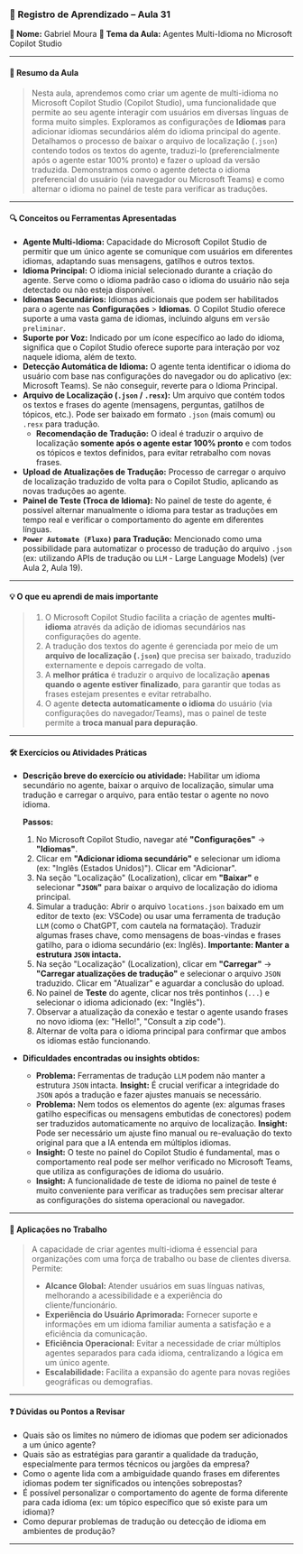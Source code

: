 ### 📘 Registro de Aprendizado – Aula 31

**👤 Nome:** Gabriel Moura
**🎯 Tema da Aula:** Agentes Multi-Idioma no Microsoft Copilot Studio

---

#### 📝 Resumo da Aula
> Nesta aula, aprendemos como criar um agente de multi-idioma no Microsoft Copilot Studio (Copilot Studio), uma funcionalidade que permite ao seu agente interagir com usuários em diversas línguas de forma muito simples. Exploramos as configurações de **Idiomas** para adicionar idiomas secundários além do idioma principal do agente. Detalhamos o processo de baixar o arquivo de localização (`.json`) contendo todos os textos do agente, traduzi-lo (preferencialmente após o agente estar 100% pronto) e fazer o upload da versão traduzida. Demonstramos como o agente detecta o idioma preferencial do usuário (via navegador ou Microsoft Teams) e como alternar o idioma no painel de teste para verificar as traduções.

---

#### 🔍 Conceitos ou Ferramentas Apresentadas
- **Agente Multi-Idioma:** Capacidade do Microsoft Copilot Studio de permitir que um único agente se comunique com usuários em diferentes idiomas, adaptando suas mensagens, gatilhos e outros textos.
- **Idioma Principal:** O idioma inicial selecionado durante a criação do agente. Serve como o idioma padrão caso o idioma do usuário não seja detectado ou não esteja disponível.
- **Idiomas Secundários:** Idiomas adicionais que podem ser habilitados para o agente nas **Configurações** > **Idiomas**. O Copilot Studio oferece suporte a uma vasta gama de idiomas, incluindo alguns em `versão preliminar`.
- **Suporte por Voz:** Indicado por um ícone específico ao lado do idioma, significa que o Copilot Studio oferece suporte para interação por voz naquele idioma, além de texto.
- **Detecção Automática de Idioma:** O agente tenta identificar o idioma do usuário com base nas configurações do navegador ou do aplicativo (ex: Microsoft Teams). Se não conseguir, reverte para o Idioma Principal.
- **Arquivo de Localização (`.json` / `.resx`):** Um arquivo que contém todos os textos e frases do agente (mensagens, perguntas, gatilhos de tópicos, etc.). Pode ser baixado em formato `.json` (mais comum) ou `.resx` para tradução.
    - **Recomendação de Tradução:** O ideal é traduzir o arquivo de localização **somente após o agente estar 100% pronto** e com todos os tópicos e textos definidos, para evitar retrabalho com novas frases.
- **Upload de Atualizações de Tradução:** Processo de carregar o arquivo de localização traduzido de volta para o Copilot Studio, aplicando as novas traduções ao agente.
- **Painel de Teste (Troca de Idioma):** No painel de teste do agente, é possível alternar manualmente o idioma para testar as traduções em tempo real e verificar o comportamento do agente em diferentes línguas.
- **`Power Automate (Fluxo)` para Tradução:** Mencionado como uma possibilidade para automatizar o processo de tradução do arquivo `.json` (ex: utilizando APIs de tradução ou `LLM` - Large Language Models) (ver Aula 2, Aula 19).

---

#### 💡 O que eu aprendi de mais importante
> 1.  O Microsoft Copilot Studio facilita a criação de agentes **multi-idioma** através da adição de idiomas secundários nas configurações do agente.
> 2.  A tradução dos textos do agente é gerenciada por meio de um **arquivo de localização (`.json`)** que precisa ser baixado, traduzido externamente e depois carregado de volta.
> 3.  A **melhor prática** é traduzir o arquivo de localização **apenas quando o agente estiver finalizado**, para garantir que todas as frases estejam presentes e evitar retrabalho.
> 4.  O agente **detecta automaticamente o idioma** do usuário (via configurações do navegador/Teams), mas o painel de teste permite a **troca manual para depuração**.

---

#### 🛠 Exercícios ou Atividades Práticas
- **Descrição breve do exercício ou atividade:** Habilitar um idioma secundário no agente, baixar o arquivo de localização, simular uma tradução e carregar o arquivo, para então testar o agente no novo idioma.

    **Passos:**
    1.  No Microsoft Copilot Studio, navegar até **"Configurações"** -> **"Idiomas"**.
    2.  Clicar em **"Adicionar idioma secundário"** e selecionar um idioma (ex: "Inglês (Estados Unidos)"). Clicar em "Adicionar".
    3.  Na seção "Localização" (Localization), clicar em **"Baixar"** e selecionar **"`JSON`"** para baixar o arquivo de localização do idioma principal.
    4.  Simular a tradução: Abrir o arquivo `locations.json` baixado em um editor de texto (ex: VSCode) ou usar uma ferramenta de tradução `LLM` (como o ChatGPT, com cautela na formatação). Traduzir algumas frases chave, como mensagens de boas-vindas e frases gatilho, para o idioma secundário (ex: Inglês). **Importante: Manter a estrutura `JSON` intacta.**
    5.  Na seção "Localização" (Localization), clicar em **"Carregar"** -> **"Carregar atualizações de tradução"** e selecionar o arquivo `JSON` traduzido. Clicar em "Atualizar" e aguardar a conclusão do upload.
    6.  No painel de **Teste** do agente, clicar nos três pontinhos (`...`) e selecionar o idioma adicionado (ex: "Inglês").
    7.  Observar a atualização da conexão e testar o agente usando frases no novo idioma (ex: "Hello!", "Consult a zip code").
    8.  Alternar de volta para o idioma principal para confirmar que ambos os idiomas estão funcionando.

- **Dificuldades encontradas ou insights obtidos:**
    - **Problema:** Ferramentas de tradução `LLM` podem não manter a estrutura `JSON` intacta. **Insight:** É crucial verificar a integridade do `JSON` após a tradução e fazer ajustes manuais se necessário.
    - **Problema:** Nem todos os elementos do agente (ex: algumas frases gatilho específicas ou mensagens embutidas de conectores) podem ser traduzidos automaticamente no arquivo de localização. **Insight:** Pode ser necessário um ajuste fino manual ou re-evaluação do texto original para que a IA entenda em múltiplos idiomas.
    - **Insight:** O teste no painel do Copilot Studio é fundamental, mas o comportamento real pode ser melhor verificado no Microsoft Teams, que utiliza as configurações de idioma do usuário.
    - **Insight:** A funcionalidade de teste de idioma no painel de teste é muito conveniente para verificar as traduções sem precisar alterar as configurações do sistema operacional ou navegador.

---

#### 📌 Aplicações no Trabalho
> A capacidade de criar agentes multi-idioma é essencial para organizações com uma força de trabalho ou base de clientes diversa. Permite:
> - **Alcance Global:** Atender usuários em suas línguas nativas, melhorando a acessibilidade e a experiência do cliente/funcionário.
> - **Experiência do Usuário Aprimorada:** Fornecer suporte e informações em um idioma familiar aumenta a satisfação e a eficiência da comunicação.
> - **Eficiência Operacional:** Evitar a necessidade de criar múltiplos agentes separados para cada idioma, centralizando a lógica em um único agente.
> - **Escalabilidade:** Facilita a expansão do agente para novas regiões geográficas ou demografias.

---

#### ❓ Dúvidas ou Pontos a Revisar
- Quais são os limites no número de idiomas que podem ser adicionados a um único agente?
- Quais são as estratégias para garantir a qualidade da tradução, especialmente para termos técnicos ou jargões da empresa?
- Como o agente lida com a ambiguidade quando frases em diferentes idiomas podem ter significados ou intenções sobrepostas?
- É possível personalizar o comportamento do agente de forma diferente para cada idioma (ex: um tópico específico que só existe para um idioma)?
- Como depurar problemas de tradução ou detecção de idioma em ambientes de produção?
---